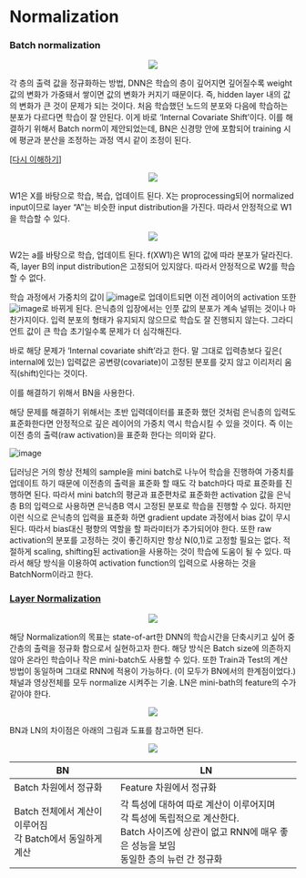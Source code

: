 # Normalization 

### Batch normalization 

<p align="center">
   <img src="https://user-images.githubusercontent.com/26568793/57982037-80fa5900-7a7a-11e9-9058-c3b28cdc5308.png">
</p>

각 층의 출력 값을 정규화하는 방법, DNN은 학습의 층이 깊어지면 깊어질수록 weight값의 변화가 가중돼서 쌓이면 값의 변화가 커지기 때문이다. 즉, hidden layer 내의 값의 변화가 큰 것이 문제가 되는 것이다. 처음 학습했던 노드의 분포와 다음에 학습하는 분포가 다르다면 학습이 잘 안된다. 이게 바로 ‘Internal Covariate Shift’이다. 이를 해결하기 위해서 Batch norm이 제안되었는데, BN은 신경망 안에 포함되어 training 시에 평균과 분산을 조정하는 과정 역시 같이 조정이 된다. 

[[다시 이해하기](https://de-novo.org/2018/05/28/batch-normalization-%EC%9D%B4%ED%95%B4%ED%95%98%EA%B8%B0/)]

<p align="center">
   <img src="https://user-images.githubusercontent.com/26568793/57982039-88b9fd80-7a7a-11e9-9778-7ed7b6dec5db.png">
</p>

W1은 X를 바탕으로 학습, 복습, 업데이트 된다. X는 proprocessing되어 normalized input이므로 layer “A”는 비슷한 input distribution을 가진다. 따라서 안정적으로 W1을 학습할 수 있다. 

<p align="center">
   <img src="https://user-images.githubusercontent.com/26568793/57982042-91aacf00-7a7a-11e9-8ae8-a1a4929a8395.png">
</p>

W2는 a를 바탕으로 학습, 업데이트 된다. f(XW1)은 W1의 값에 따라 분포가 달라진다. 즉, layer B의 input distribution은 고정되어 있지않다. 따라서 안정적으로 W2를 학습할 수 없다.  

학습 과정에서 가중치의 값이 ![image](https://user-images.githubusercontent.com/26568793/57982048-a2f3db80-7a7a-11e9-9bcd-c0202e5b8cac.png)로 업데이트되면 이전 레이어의 activation 또한  ![image](https://user-images.githubusercontent.com/26568793/57982048-a2f3db80-7a7a-11e9-9bcd-c0202e5b8cac.png)로 바뀌게 된다. 은닉층의 입장에서는 인풋 값의 분포가 계속 널뛰는 것이나 마찬가지이다. 입력 분포의 형태가 유지되지 않으므로 학습도 잘 진행되지 않는다. 그라디언트 값이 큰 학습 초기일수록 문제가 더 심각해진다.

바로 해당 문제가 ‘Internal covariate shift’라고 한다. 말 그대로 입력층보다 깊은( internal에 있는) 입력값은 공변량(covariate)이 고정된 분포를 갖지 않고 이리저리 움직(shift)인다는 것이다. 

이를 해결하기 위해서 BN을 사용한다. 

해당 문제를 해결하기 위해서는 초반 입력데이터를 표준화 했던 것처럼 은닉층의 입력도 표준화한다면 안정적으로 깊은 레이어의 가중치 역시 학습시킬 수 있을 것이다. 즉 이는 이전 층의 출력(raw activation)을 표준화 한다는 의미와 같다.  

![image](https://user-images.githubusercontent.com/26568793/57982045-9a030a00-7a7a-11e9-96d6-5765e1f47258.png)

딥러닝은 거의 항상 전체의 sample을 mini batch로 나누어 학습을 진행하여 가중치를 업데이트 하기 때문에 이전층의 출력을 표준화 할 때도 각 batch마다 따로 표준화를 진행하면 된다. 따라서 mini batch의 평균과 표준편차로 표준화한 activation 값을 은닉층 B의 입력으로 사용하면 은닉층B 역시 고정된 분포로 학습을 진행할 수 있다. 하지만 이런 식으로 은닉층의 입력을 표준화 하면 gradient update 과정에서 bias 값이 무시된다. 따라서 bias대신 평향의 역할을 할 파라미터가 추가되어야 한다. 또한 raw activation의 분포를 고정하는 것이 좋긴하지만 항상 N(0,1)로 고정할 필요는 없다. 적절하게 scaling, shifting된 activation을 사용하는 것이 학습에 도움이 될 수 있다. 따라서 해당 방식을 이용하여 activation function의 입력으로 사용하는 것을  BatchNorm이라고 한다. 

### [Layer Normalization](<https://www.slideshare.net/ssuser06e0c5/normalization-72539464>) 



<p align="center">
   <img src="https://user-images.githubusercontent.com/26568793/58149805-6228dc00-7c9f-11e9-9cd0-ac33ce5538f4.png">
</p>

해당 Normalization의 목표는 state-of-art한 DNN의 학습시간을 단축시키고 싶어 중간층의 출력을 정규화 함으로서 실현하고자 한다. 해당 방식은 Batch size에 의존하지 않아 온라인 학습이나 작은 mini-batch도 사용할 수 있다. 또한 Train과 Test의 계산 방법이 동일하며 그대로 RNN에 적용이 가능하다. (이 모두가 BN에서의 한계점이었다.)  채널과 영상전체를 모두 normalize
시켜주는 기술. LN은 mini-bath의 feature의 수가 같아야 한다.

<p align="center">
   <img src="https://user-images.githubusercontent.com/26568793/58149993-31957200-7ca0-11e9-9a65-0afe1baa4af1.png">
</p>

BN과 LN의 차이점은 아래의 그림과 도표를 참고하면 된다. 

<p align="center">
   <img src="https://user-images.githubusercontent.com/26568793/58150227-edef3800-7ca0-11e9-939f-6a90d95621aa.png">
</p>

| BN                                                           | LN                                                           |
| ------------------------------------------------------------ | ------------------------------------------------------------ |
| Batch 차원에서 정규화                                        | Feature 차원에서 정규화                                      |
| Batch 전체에서 계산이 이루어짐<br />각 Batch에서 동일하게 계산 | 각 특성에 대하여 따로 계산이 이루어지며<br />각 특성에 독립적으로 계산한다. <br />Batch 사이즈에 상관이 없고 RNN에 매우 좋은 성능을 보임<br /> 동일한 층의 뉴런 간 정규화 |


